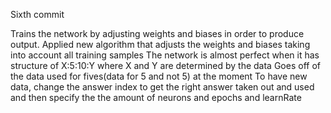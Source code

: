 Sixth commit

Trains the network by adjusting weights and biases in order to produce output.
Applied new algorithm that adjusts the weights and biases taking into account all training samples
The network is almost perfect when it has structure of X:5:10:Y where X and Y are determined by the data
Goes off of the data used for fives(data for 5 and not 5) at the moment
To have new data, change the answer index to get the right answer taken out and used and then specify the the amount of neurons and epochs and learnRate
